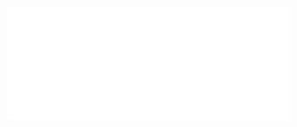 <img src="https://github.com/Riguja89/Riguja89/blob/main/svg.svg"/>
<!--
**Riguja89/Riguja89** is a ✨ _special_ ✨ repository because its `README.md` (this file) appears on your GitHub profile.

Here are some ideas to get you started:

- 🔭 I’m currently working on ...
- 🌱 I’m currently learning ...
- 👯 I’m looking to collaborate on ...
- 🤔 I’m looking for help with ...
- 💬 Ask me about ...
- 📫 How to reach me: ...
- 😄 Pronouns: ...
- ⚡ Fun fact: ...
-->

![Jaime's GitHub stats](https://github-readme-stats.vercel.app/api?username=Riguja89&theme=dark&show_icons=true)
